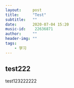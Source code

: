 ```yaml
---
layout:     post
title:      "Test"
subtitle:   ""
date:       2020-07-04 15:20
music-id:    22636871
author:     ""
header-img: ""
tags:
    - 学习
---
```

## test222

test123222222
